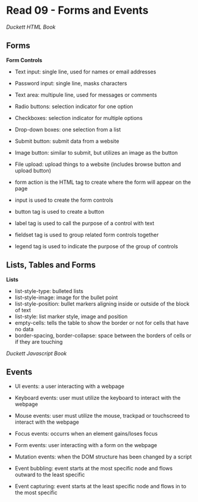 # Read 09 - Forms and Events

*Duckett HTML Book*

## Forms

**Form Controls**
  - Text input: single line, used for names or email addresses
  - Password input: single line, masks characters
  - Text area: multipule line, used for messages or comments
  - Radio buttons: selection indicator for one option
  - Checkboxes: selection indicator for multiple options
  - Drop-down boxes: one selection from a list
  - Submit button: submit data from a website
  - Image button: similar to submit, but utilizes an image as the button
  - File upload: upload things to a website (includes browse button and upload button)

  - form action is the HTML tag to create where the form will appear on the page
  - input is used to create the form controls
  - button tag is used to create a button
  - label tag is used to call the purpose of a control with text
  - fieldset tag is used to group related form controls together
  - legend tag is used to indicate the purpose of the group of controls

## Lists, Tables and Forms

**Lists**
  - list-style-type: bulleted lists
  - list-style-image: image for the bullet point
  - list-style-position: bullet markers aligning inside or outside of the block of text
  - list-style: list marker style, image and position
  - empty-cells: tells the table to show the border or not for cells that have no data
  - border-spacing, border-collapse: space between the borders of cells or if they are touching


*Duckett Javascript Book*

## Events
  - UI events: a user interacting with a webpage
  - Keyboard events: user must utilize the keyboard to interact with the webpage
  - Mouse events: user must utilize the mouse, trackpad or touchscreed to interact with the webpage
  - Focus events: occurrs when an element gains/loses focus
  - Form events: user interacting with a form on the webpage
  - Mutation events: when the DOM structure has been changed by a script

  - Event bubbling: event starts at the most specific node and flows outward to the least specific
  - Event capturing: event starts at the least specific node and flows in to the most specific